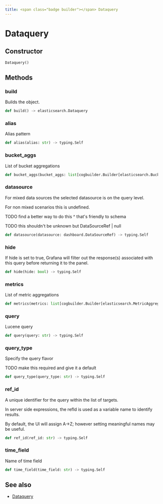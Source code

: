 ```yaml
---
title: <span class="badge builder"></span> Dataquery
---
```

# <span class="badge builder"></span> Dataquery

## Constructor

```python
Dataquery()
```
## Methods

### <span class="badge object-method"></span> build

Builds the object.

```python
def build() -> elasticsearch.Dataquery
```

### <span class="badge object-method"></span> alias

Alias pattern

```python
def alias(alias: str) -> typing.Self
```

### <span class="badge object-method"></span> bucket_aggs

List of bucket aggregations

```python
def bucket_aggs(bucket_aggs: list[cogbuilder.Builder[elasticsearch.BucketAggregation]]) -> typing.Self
```

### <span class="badge object-method"></span> datasource

For mixed data sources the selected datasource is on the query level.

For non mixed scenarios this is undefined.

TODO find a better way to do this ^ that's friendly to schema

TODO this shouldn't be unknown but DataSourceRef | null

```python
def datasource(datasource: dashboard.DataSourceRef) -> typing.Self
```

### <span class="badge object-method"></span> hide

If hide is set to true, Grafana will filter out the response(s) associated with this query before returning it to the panel.

```python
def hide(hide: bool) -> typing.Self
```

### <span class="badge object-method"></span> metrics

List of metric aggregations

```python
def metrics(metrics: list[cogbuilder.Builder[elasticsearch.MetricAggregation]]) -> typing.Self
```

### <span class="badge object-method"></span> query

Lucene query

```python
def query(query: str) -> typing.Self
```

### <span class="badge object-method"></span> query_type

Specify the query flavor

TODO make this required and give it a default

```python
def query_type(query_type: str) -> typing.Self
```

### <span class="badge object-method"></span> ref_id

A unique identifier for the query within the list of targets.

In server side expressions, the refId is used as a variable name to identify results.

By default, the UI will assign A->Z; however setting meaningful names may be useful.

```python
def ref_id(ref_id: str) -> typing.Self
```

### <span class="badge object-method"></span> time_field

Name of time field

```python
def time_field(time_field: str) -> typing.Self
```

## See also

 * <span class="badge object-type-class"></span> [Dataquery](./object-Dataquery.md)
